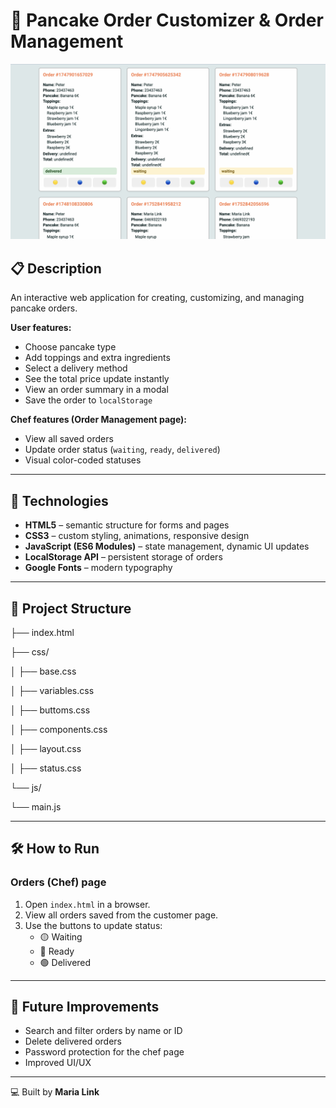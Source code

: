 # 🥞 Pancake Order Customizer & Order Management

![Preview](../../../img/screenshots/screenshot-kitchen.png)

## 📋 Description

An interactive web application for creating, customizing, and managing pancake orders.

**User features:**

- Choose pancake type
- Add toppings and extra ingredients
- Select a delivery method
- See the total price update instantly
- View an order summary in a modal
- Save the order to `localStorage`

**Chef features (Order Management page):**

- View all saved orders
- Update order status (`waiting`, `ready`, `delivered`)
- Visual color-coded statuses

---

## 🚀 Technologies

- **HTML5** – semantic structure for forms and pages
- **CSS3** – custom styling, animations, responsive design
- **JavaScript (ES6 Modules)** – state management, dynamic UI updates
- **LocalStorage API** – persistent storage of orders
- **Google Fonts** – modern typography

---

## 📂 Project Structure

├── index.html

├── css/

│ ├── base.css

│ ├── variables.css

│ ├── buttoms.css

│ ├── components.css

│ ├── layout.css

│ ├── status.css

└── js/

└── main.js

---

## 🛠 How to Run

### Orders (Chef) page

1. Open `index.html` in a browser.
2. View all orders saved from the customer page.
3. Use the buttons to update status:
   - 🟡 Waiting
   - 🔵 Ready
   - 🟢 Delivered

---

## 📅 Future Improvements

- Search and filter orders by name or ID
- Delete delivered orders
- Password protection for the chef page
- Improved UI/UX

---

💻 Built by **Maria Link**

